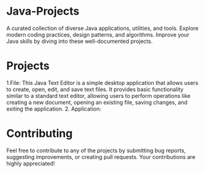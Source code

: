 # Java-Projects

A curated collection of diverse Java applications, utilities, and tools. Explore modern coding practices, design patterns, and algorithms. Improve your Java skills by diving into these well-documented projects.

# Projects

1.File: This Java Text Editor is a simple desktop application that allows users to create, open, edit, and save text files. It provides basic functionality similar to a standard text editor, allowing users to perform operations like creating a new document, opening an existing file, saving changes, and exiting the application.
2. Application:

# Contributing

Feel free to contribute to any of the projects by submitting bug reports, suggesting improvements, or creating pull requests. Your contributions are highly appreciated!

